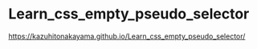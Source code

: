 # Learn_css_empty_pseudo_selector
https://kazuhitonakayama.github.io/Learn_css_empty_pseudo_selector/

